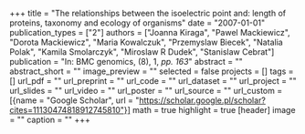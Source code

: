 +++
title = "The relationships between the isoelectric point and: length of proteins, taxonomy and ecology of organisms"
date = "2007-01-01"
publication_types = ["2"]
authors = ["Joanna Kiraga", "Pawel Mackiewicz", "Dorota Mackiewicz", "Maria Kowalczuk", "Przemyslaw Biecek", "Natalia Polak", "Kamila Smolarczyk", "Miroslaw R Dudek", "Stanislaw Cebrat"]
publication = "In: BMC genomics, (8), 1, _pp. 163_"
abstract = ""
abstract_short = ""
image_preview = ""
selected = false
projects = []
tags = []
url_pdf = ""
url_preprint = ""
url_code = ""
url_dataset = ""
url_project = ""
url_slides = ""
url_video = ""
url_poster = ""
url_source = ""
url_custom = [{name = "Google Scholar", url = "https://scholar.google.pl/scholar?cites=11130474818912745810"}]
math = true
highlight = true
[header]
image = ""
caption = ""
+++
